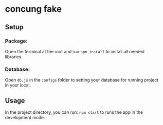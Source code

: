 # concung fake

## Setup
### Package:
Open the terminal at the root and run `npm install` to install all needed libraries
### Database:
Open `db.js` in the `configs` folder to setting your database for running project in your local.

## Usage
In the project directory, you can run: `npm start` to runs the app in the development mode.

